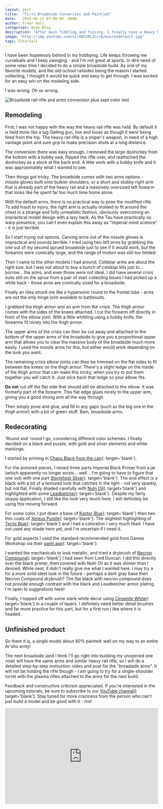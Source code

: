 ```yaml
---
layout: post
title:  "First Broadside Conversion and Paintjob"
date:   2018-06-21 07:00:00 -0600
author: Freer Hall
categories: Book-Blog
description: "After much fiddling and fussing, I finally have a Heavy Rail Broadside I like and a color scheme mostly developed." 
image: "http://img.youtube.com/vi/UBGiMi3lcrQ/maxresdefault.jpg"
tags: Tutorials
---
```


I have been hopelessly behind in my hobbying. Life keeps throwing me curveballs and I keep swinging - and I'm not great at sports. In dire need of some relax time I decided to do a simple broadside build. As one of my favorite models, and the old-school railsides being the reason I started collecting, I thought it would be quick and easy to get through. I was excited for an easy win on the modeling side. 

I was wrong. Oh so wrong. 

![Broadside rail rifle and arms conversion plus sept color test](http://img.youtube.com/vi/UBGiMi3lcrQ/maxresdefault.jpg)

## Remodeling

First, I was not happy with the way the heavy rail rifle was held. By default it is held more like a big Gatling gun, low and loose as though it were being fired from the hip. The heavy rail rifle is a sniper's weapon, in need of a high vantage point and sure grip to make precision shots at a long distance. 

The conversion there was easy enough. I removed the large doohickey from the bottom with a hobby saw, flipped the rifle over, and reattached the doohickey as a stock at the back end. A little work with a hobby knife and it was approximately what I wanted to see. 

Then things got tricky. The broadside comes with two arms options - missile gloves built onto bulkier shoulders, or a short and stubby right arm that is already part of the heavy rail and a massively oversized left forearm that looks like he spent far too much time home alone. 

With the default arms, there is no practical way to pose the modified rifle. To add insult to injury, the right arm is actually molded to fit around the chest in a strange and fully unrealistic fashion, obviously overcoming an impractical model design with a lazy hack. As the Tau have practically no warp presence, you can't even explain this away as "imperial mind science" - it is just terrible.

So I start trying out options. Carving arms out of the missile gloves is impractical and sounds terrible. I tried using two left arms by grabbing the one out of my second sprued broadside just to see if it would work, but the forearms were comically large, and the range of motion was still too limited. 

Then I came to the other models I had around. Coldstar arms are about the right size, but I was not about to buy a bunch of coldstar kits just to... borrow... the arms, and even those were not ideal. I did have several crisis suits still on the sprue from a pair of start collecting boxes I had picked up a while back - those arms are comically sized for a broadside. 

Finally an idea struck me like a hypersonic round to the frontal lobe - arms are not the only hinge joint available to battlesuits. 

I grabbed the thigh armor and an arm from the crisis. The thigh armor comes with the sides of the knees attached. I cut the forearm off directly in front of the elbow joint. With a little whittling using a hobby knife, the forearms fit nicely into the thigh armor. 

The upper arms of the crisis can then be cut away and attached to the bottom of the upper arms of the broadside to give you a proportional upper arm that allows you to clear the massive body of the broadside much more easily. I used the missile arms for this, but either would work depending on the look you want. 

The remaining crisis elbow joints can then be trimmed on the flat sides to fit between the knees on the thigh armor. There's a slight ledge on the inside of the thigh armor that can make this tricky, when you try to put them together you will catch it. Just slice back that ledge so your elbow fits. 

**Do not** cut off the flat side that should still be attached to the elbow. It was formerly part of the forearm. This flat edge glues nicely to the upper arm, giving you a good strong arm all the way through. 

Then simply pose and glue, and fill in any gaps (such as the big one in the thigh armor) with a bit of green stuff. Bam, broadside arms. 

## Redecorating

'Round and 'round I go, considering different color schemes. I finally decided on a black and purple, with gold and silver elements and white markings. 

I started by priming in [Chaos Black from the can](https://www.games-workshop.com/en-US/Chaos-Black-Spray-GLOBAL){: target='blank'}. 

For the armored pieces, I mixed three parts Imperial Black Primer from a jar (which apparently no longer exists... well... I'm going to have to figure that one out) with one part [Stormhost Silver](https://www.games-workshop.com/en-US/Layer-Stormhost-Silver){: target='blank'}. The end effect is a black with a bit of a textured look that catches in the light - not very sparkly, but not flat. Finally shaded carefully with [Nuln Oil](https://www.games-workshop.com/en-US/Shade-Nuln-Oil){: target='blank'} and highlighted with some [Leadbelcher](https://www.games-workshop.com/en-US/Base-Leadbelcher){: target='blank'}. Despite my fairly sloppy application, I still like the look very much here. I will definitely be using this moving forward.

For some color, I put down a base of [Kantor Blue](https://www.games-workshop.com/en-US/Base-Kantor-Blue){: target='blank'} then two thin coats of [Xereus Purple](https://www.games-workshop.com/en-US/Layer-Xereus-Purple){: target='blank'}. The slightest highlighting of [Teclis Blue](https://www.games-workshop.com/en-US/Layer-Teclis-Blue){: target='blank'} and I had a coloration I very much liked. I have not used any shade here yet, and I'm uncertain if I need it.

For gold aspects I used the standard recommended gold from Games Workshop via their [paint app](https://www.games-workshop.com/en-US/Painting-App-Android-2017-eng){: target='blank'}. 

I wanted the mechanicals to look metallic, and tried a drybrush of [Necron Compound](https://www.games-workshop.com/en-US/Dry-Necron-Compound){: target='blank'} I had seen from Lord Duncan. I did this directly over the black primer, then covered with Nuln Oil as it was shinier than I desired. While neat, it didn't really give me what I wanted here. I may try a for a more solid steel look in the future - perhaps a dark gray base then Necron Compound drybrush? The flat black with necron compound does not provide enough contrast with the black and Leadbelcher armor plating. I'm open to suggestions here!

Finally, I topped off with some stark-white decor using [Ceramite White](https://www.games-workshop.com/en-US/Base-Ceramite-White){: target='blank'} in a couple of layers. I definitely need better detail brushes and far more practice for this part, but for a first run I like where it is headed. 

## Unfinished product

So there it is, a single model about 80% painted: well on my way to an entire Ar'sho army! 

The next broadside (and I think I'll go right into building my unopened one now) will have the same arms and similar heavy rail rifle, so I will do a detailed step-by-step instruction video and post for the "broadside arms". It will not be holding the rifle though - I am going to try for a single-shoulder turret with the plasma rifles attached to the arms for the next build.

Feedback and constructive criticism appreciated. If you're interested in the upcoming tutorials, be sure to subscribe to our [YouTube channel](https://www.youtube.com/channel/UCgsIfkqOQQRpOUDAhclkdsw){: target='blank'}. Stay tuned for more craziness from the person who can't just build a model and be good with it - me! 

<iframe width="560" height="315" src="https://www.youtube.com/embed/UBGiMi3lcrQ" frameborder="0" allow="autoplay; encrypted-media" allowfullscreen style="max-width:100%;margin:0 auto;display:block;"></iframe>
